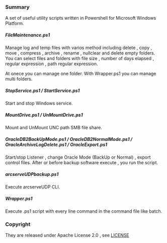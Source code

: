### Summary

A set of useful utility scripts written in Powershell for Microsoft Windows Platform.

##### FileMaintenance.ps1

Manage log and temp files with varios method including delete , copy , move , compress , archive , rename , nullclear and delete empty folders.
You can select files and folders with file size , number of days elapsed , regular expression , path regular expression.

At onece you can manage one folder. With Wrapper.ps1 you can manage multi folders.


##### StopService.ps1 / StartService.ps1

Start and stop Windows service.


##### MountDrive.ps1 / UnMountDrive.ps1

Mount and UnMount UNC path SMB file share.


##### OracleDB2BackUpMode.ps1 / OracleDB2NormalMode.ps1 / OracleArchiveLogDelete.ps1 / OracleExport.ps1

Start/stop Listener , change Oracle Mode (BackUp or Normal) , export control files.
After or before backup software execute , you run the script.


##### arcserveUDPbackup.ps1

Execute arcserveUDP CLI.


##### Wrapper.ps1

Execute .ps1 script with every line command in the command file like batch.


### Copyright

They are released under Apache License 2.0 , see [LICENSE](./License.txt)
